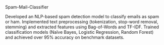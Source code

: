 Spam-Mail-Classifier

Developed an NLP-based spam detection model to classify emails as spam or ham. 
Implemented text preprocessing (tokenization, stop-word removal, stemming) and extracted features using Bag-of-Words and TF-IDF. 
Trained classification models (Naïve Bayes, Logistic Regression, Random Forest) and achieved over 95% accuracy on benchmark datasets.
